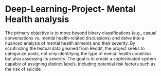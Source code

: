# Deep-Learning-Project- Mental Health analysis
The primary objective is to move beyond binary classifications (e.g., casual conversations vs.
mental health-related discussions) and delve into a nuanced analysis of mental health ailments
and their severity. By scrutinizing the textual data gleaned from Reddit, the project seeks to
categorize posts, not only identifying the type of mental health condition but also assessing its
severity. The goal is to create a sophisticated system capable of assigning distinct labels,
including potential risk factors such as the risk of suicide
